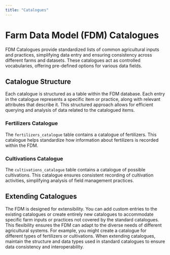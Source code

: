 ```yaml
---
title: "Catalogues"
---
```


# Farm Data Model (FDM) Catalogues

FDM Catalogues provide standardized lists of common agricultural inputs and practices, simplifying data entry and ensuring consistency across different farms and datasets. These catalogues act as controlled vocabularies, offering pre-defined options for various data fields.

## Catalogue Structure
Each catalogue is structured as a table within the FDM database. Each entry in the catalogue represents a specific item or practice, along with relevant attributes that describe it. This structured approach allows for efficient querying and analysis of data related to the catalogued items.

### Fertilizers Catalogue
The `fertilizers_catalogue` table contains a catalogue of fertilizers. This catalogue helps standardize how information about fertilizers is recorded within the FDM.

### Cultivations Catalogue
The `cultivations_catalogue` table contains a catalogue of possible cultivations. This catalogue ensures consistent recording of cultivation activities, simplifying analysis of field management practices.

## Extending Catalogues
The FDM is designed for extensibility. You can add custom entries to the existing catalogues or create entirely new catalogues to accommodate specific farm inputs or practices not covered by the standard catalogues. This flexibility ensures the FDM can adapt to the diverse needs of different agricultural systems. For example, you might create a catalogue for different types of fertilizers or cultivations. When extending catalogues, maintain the structure and data types used in standard catalogues to ensure data consistency and interoperability.
